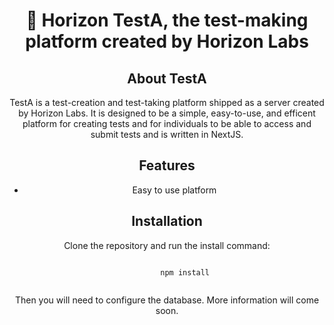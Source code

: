 <div align="center">
    <h1>📓 Horizon TestA, the test-making platform created by Horizon Labs </h1>
    <h2>About TestA</h2>
    <p>TestA is a test-creation and test-taking platform shipped as a server created by Horizon Labs. It is designed to be a simple, easy-to-use, and efficent platform for creating tests and for individuals to be able to access and submit tests and is written in NextJS.</p>
    <h2>Features</h2>
    <ul>
        <li>Easy to use platform</li>
    </ul>
    <h2>Installation</h2>
    <p>Clone the repository and run the install command:</p>
    <code>
        npm install
    </code>
    <p>Then you will need to configure the database. More information will come soon.</p>
</div>